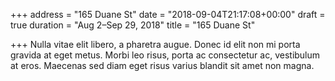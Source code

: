 +++
address = "165 Duane St"
date = "2018-09-04T21:17:08+00:00"
draft = true
duration = "Aug 2–Sep 29, 2018"
title = "165 Duane St"

+++
Nulla vitae elit libero, a pharetra augue. Donec id elit non mi porta gravida at eget metus. Morbi leo risus, porta ac consectetur ac, vestibulum at eros. Maecenas sed diam eget risus varius blandit sit amet non magna.